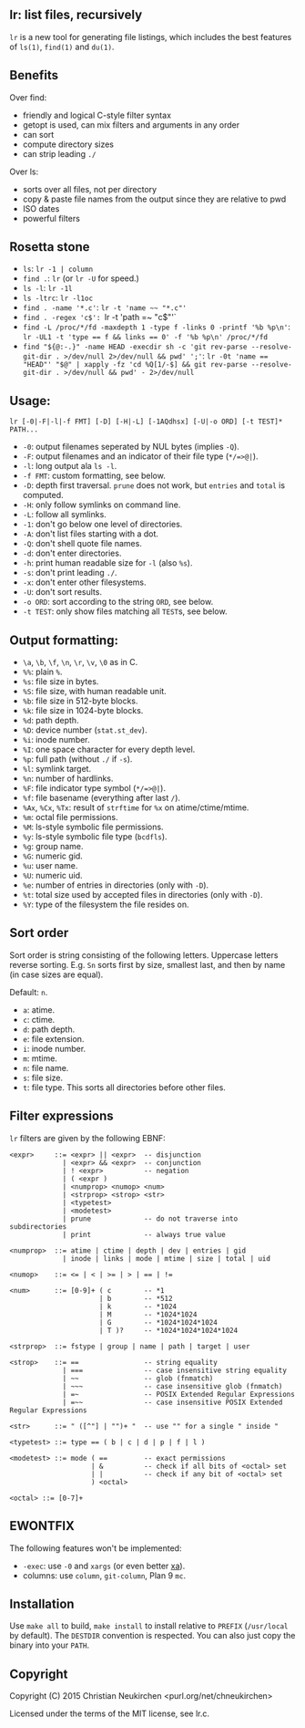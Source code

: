 ## lr: list files, recursively

`lr` is a new tool for generating file listings, which includes the
best features of `ls(1)`, `find(1)` and `du(1)`.

## Benefits

Over find:
* friendly and logical C-style filter syntax
* getopt is used, can mix filters and arguments in any order
* can sort
* compute directory sizes
* can strip leading `./`

Over ls:
* sorts over all files, not per directory
* copy & paste file names from the output since they are relative to pwd
* ISO dates
* powerful filters

## Rosetta stone

* `ls`: `lr -1 | column`
* `find .`: `lr` (or `lr -U` for speed.)
* `ls -l`: `lr -1l`
* `ls -ltrc`: `lr -l1oc`
* `find . -name '*.c'`: `lr -t 'name ~~ "*.c"'`
* `find . -regex 'c$': `lr -t 'path =~ "c$"'`
* `find -L /proc/*/fd -maxdepth 1 -type f -links 0 -printf '%b %p\n'`:
`lr -UL1 -t 'type == f && links == 0' -f '%b %p\n' /proc/*/fd`
* `find "${@:-.}" -name HEAD -execdir sh -c 'git rev-parse --resolve-git-dir . >/dev/null 2>/dev/null && pwd' ';'`: `lr -0t 'name == "HEAD"' "$@" | xapply -fz 'cd %Q[1/-$] && git rev-parse --resolve-git-dir . >/dev/null && pwd' - 2>/dev/null`

## Usage:

	lr [-0|-F|-l|-f FMT] [-D] [-H|-L] [-1AQdhsx] [-U|-o ORD] [-t TEST]* PATH...

* `-0`: output filenames seperated by NUL bytes (implies `-Q`).
* `-F`: output filenames and an indicator of their file type (`*/=>@|`).
* `-l`: long output ala `ls -l`.
* `-f FMT`: custom formatting, see below.
* `-D`: depth first traversal. `prune` does not work, but `entries`
  and `total` is computed.
* `-H`: only follow symlinks on command line.
* `-L`: follow all symlinks.
* `-1`: don't go below one level of directories.
* `-A`: don't list files starting with a dot.
* `-Q`: don't shell quote file names.
* `-d`: don't enter directories.
* `-h`: print human readable size for `-l` (also `%s`).
* `-s`: don't print leading `./`.
* `-x`: don't enter other filesystems.
* `-U`: don't sort results.
* `-o ORD`: sort according to the string `ORD`, see below.
* `-t TEST`: only show files matching all `TEST`s, see below.

## Output formatting:

* `\a`, `\b`, `\f`, `\n`, `\r`, `\v`, `\0` as in C.
* `%%`: plain `%`.
* `%s`: file size in bytes.
* `%S`: file size, with human readable unit.
* `%b`: file size in 512-byte blocks.
* `%k`: file size in 1024-byte blocks.
* `%d`: path depth.
* `%D`: device number (`stat.st_dev`).
* `%i`: inode number.
* `%I`: one space character for every depth level.
* `%p`: full path (without `./` if `-s`).
* `%l`: symlink target.
* `%n`: number of hardlinks.
* `%F`: file indicator type symbol (`*/=>@|`).
* `%f`: file basename (everything after last `/`).
* `%Ax`, `%Cx`, `%Tx`: result of `strftime` for `%x` on atime/ctime/mtime.
* `%m`: octal file permissions.
* `%M`: ls-style symbolic file permissions.
* `%y`: ls-style symbolic file type (`bcdfls`).
* `%g`: group name.
* `%G`: numeric gid.
* `%u`: user name.
* `%U`: numeric uid.
* `%e`: number of entries in directories (only with `-D`).
* `%t`: total size used by accepted files in directories (only with `-D`).
* `%Y`: type of the filesystem the file resides on.

## Sort order

Sort order is string consisting of the following letters.
Uppercase letters reverse sorting.
E.g. `Sn` sorts first by size, smallest last, and then by name (in
case sizes are equal).

Default: `n`.

* `a`: atime.
* `c`: ctime.
* `d`: path depth.
* `e`: file extension.
* `i`: inode number.
* `m`: mtime.
* `n`: file name.
* `s`: file size.
* `t`: file type.  This sorts all directories before other files.

## Filter expressions

`lr` filters are given by the following EBNF:

	<expr>     ::= <expr> || <expr>  -- disjunction
	             | <expr> && <expr>  -- conjunction
	             | ! <expr>          -- negation
	             | ( <expr )
	             | <numprop> <numop> <num>
	             | <strprop> <strop> <str>
	             | <typetest>
	             | <modetest>
	             | prune             -- do not traverse into subdirectories
	             | print             -- always true value
	
	<numprop>  ::= atime | ctime | depth | dev | entries | gid
	             | inode | links | mode | mtime | size | total | uid
	
	<numop>    ::= <= | < | >= | > | == | !=
	
	<num>      ::= [0-9]+ ( c        -- *1
	                      | b        -- *512
	                      | k        -- *1024
	                      | M        -- *1024*1024
	                      | G        -- *1024*1024*1024
	                      | T )?     -- *1024*1024*1024*1024
	
	<strprop>  ::= fstype | group | name | path | target | user
	
	<strop>    ::= ==                -- string equality
	             | ===               -- case insensitive string equality
	             | ~~                -- glob (fnmatch)
	             | ~~~               -- case insensitive glob (fnmatch)
	             | =~                -- POSIX Extended Regular Expressions
	             | =~~               -- case insensitive POSIX Extended Regular Expressions
	
	<str>      ::= " ([^"] | "")+ "  -- use "" for a single " inside "

	<typetest> ::= type == ( b | c | d | p | f | l )

	<modetest> ::= mode ( ==         -- exact permissions
	                    | &          -- check if all bits of <octal> set
	                    | |          -- check if any bit of <octal> set
	                    ) <octal>
	
	<octal> ::= [0-7]+

## EWONTFIX

The following features won't be implemented:

* `-exec`: use `-0` and `xargs`
  (or even better [xa](https://github.com/chneukirchen/xa)).
* columns: use `column`, `git-column`, Plan 9 `mc`.

## Installation

Use `make all` to build, `make install` to install relative to `PREFIX`
(`/usr/local` by default).  The `DESTDIR` convention is respected.
You can also just copy the binary into your `PATH`.

## Copyright

Copyright (C) 2015 Christian Neukirchen <purl.org/net/chneukirchen>

Licensed under the terms of the MIT license, see lr.c.
